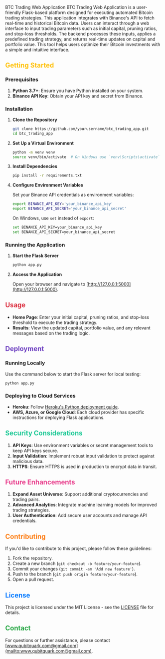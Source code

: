 BTC Trading Web Application
BTC Trading Web Application is a user-friendly Flask-based platform designed for executing automated Bitcoin trading strategies. This application integrates with Binance's API to fetch real-time and historical Bitcoin data. Users can interact through a web interface to input trading parameters such as initial capital, pruning ratios, and stop-loss thresholds. The backend processes these inputs, applies a predefined trading strategy, and returns real-time updates on capital and portfolio value. This tool helps users optimize their Bitcoin investments with a simple and intuitive interface.
## <span style="color:#FFC107;">Getting Started</span>

### Prerequisites

1. **Python 3.7+**: Ensure you have Python installed on your system.
2. **Binance API Key**: Obtain your API key and secret from Binance.

### Installation

1. **Clone the Repository**

   ```bash
   git clone https://github.com/yourusername/btc_trading_app.git
   cd btc_trading_app
   ```

2. **Set Up a Virtual Environment**

   ```bash
   python -m venv venv
   source venv/bin/activate  # On Windows use `venv\Scripts\activate`
   ```

3. **Install Dependencies**

   ```bash
   pip install -r requirements.txt
   ```

4. **Configure Environment Variables**

   Set your Binance API credentials as environment variables:

   ```bash
   export BINANCE_API_KEY='your_binance_api_key'
   export BINANCE_API_SECRET='your_binance_api_secret'
   ```

   On Windows, use `set` instead of `export`:

   ```bash
   set BINANCE_API_KEY=your_binance_api_key
   set BINANCE_API_SECRET=your_binance_api_secret
   ```

### Running the Application

1. **Start the Flask Server**

   ```bash
   python app.py
   ```

2. **Access the Application**

   Open your browser and navigate to [http://127.0.0.1:5000](http://127.0.0.1:5000).

## <span style="color:#DC3545;">Usage</span>

- **Home Page**: Enter your initial capital, pruning ratios, and stop-loss threshold to execute the trading strategy.
- **Results**: View the updated capital, portfolio value, and any relevant messages based on the trading logic.

## <span style="color:#6F42C1;">Deployment</span>

### Running Locally

Use the command below to start the Flask server for local testing:

```bash
python app.py
```

### Deploying to Cloud Services

- **Heroku**: Follow [Heroku's Python deployment guide](https://devcenter.heroku.com/articles/getting-started-with-python).
- **AWS, Azure, or Google Cloud**: Each cloud provider has specific instructions for deploying Flask applications.

## <span style="color:#20C997;">Security Considerations</span>

1. **API Keys**: Use environment variables or secret management tools to keep API keys secure.
2. **Input Validation**: Implement robust input validation to protect against malicious data.
3. **HTTPS**: Ensure HTTPS is used in production to encrypt data in transit.

## <span style="color:#E83E8C;">Future Enhancements</span>

1. **Expand Asset Universe**: Support additional cryptocurrencies and trading pairs.
2. **Advanced Analytics**: Integrate machine learning models for improved trading strategies.
3. **User Authentication**: Add secure user accounts and manage API credentials.

## <span style="color:#FD7E14;">Contributing</span>

If you'd like to contribute to this project, please follow these guidelines:

1. Fork the repository.
2. Create a new branch (`git checkout -b feature/your-feature`).
3. Commit your changes (`git commit -am 'Add new feature'`).
4. Push to the branch (`git push origin feature/your-feature`).
5. Open a pull request.

## <span style="color:#007BFF;">License</span>

This project is licensed under the MIT License - see the [LICENSE](LICENSE) file for details.

## <span style="color:#28A745;">Contact</span>

For questions or further assistance, please contact [www.qubitquark.com@gmail.com](mailto:www.qubitquark.com@gmail.com).
```

